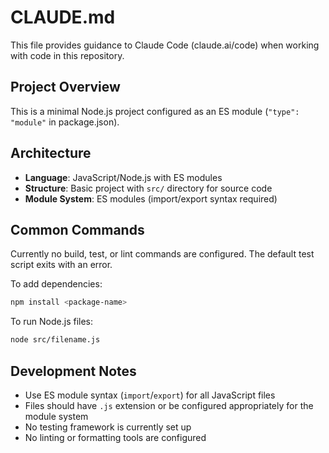 # CLAUDE.md

This file provides guidance to Claude Code (claude.ai/code) when working with code in this repository.

## Project Overview

This is a minimal Node.js project configured as an ES module (`"type": "module"` in package.json).

## Architecture

- **Language**: JavaScript/Node.js with ES modules
- **Structure**: Basic project with `src/` directory for source code
- **Module System**: ES modules (import/export syntax required)

## Common Commands

Currently no build, test, or lint commands are configured. The default test script exits with an error.

To add dependencies:
```bash
npm install <package-name>
```

To run Node.js files:
```bash
node src/filename.js
```

## Development Notes

- Use ES module syntax (`import`/`export`) for all JavaScript files
- Files should have `.js` extension or be configured appropriately for the module system
- No testing framework is currently set up
- No linting or formatting tools are configured
